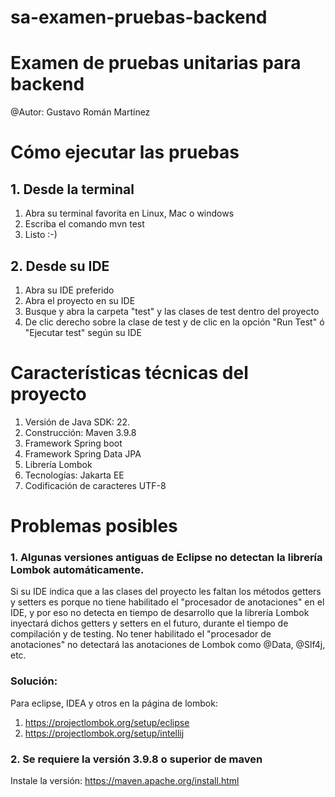 # sa-examen-pruebas-backend
# Examen de pruebas unitarias para backend

@Autor: Gustavo Román Martínez

# Cómo ejecutar las pruebas
## 1. Desde la terminal
1. Abra su terminal favorita en Linux, Mac o windows
2. Escriba el comando mvn test
3. Listo :-)

## 2. Desde su IDE
1. Abra su IDE preferido
2. Abra el proyecto en su IDE
3. Busque y abra la carpeta "test" y las clases de test dentro del proyecto
4. De clic derecho sobre la clase de test y de clic en la opción "Run Test" ó "Ejecutar test" según su IDE

# Características técnicas del proyecto
1. Versión de Java SDK: 22.
2. Construcción: Maven 3.9.8
3. Framework Spring boot
4. Framework Spring Data JPA
5. Librería Lombok
6. Tecnologías: Jakarta EE
7. Codificación de caracteres UTF-8

# Problemas posibles
### 1. Algunas versiones antiguas de Eclipse no detectan la librería Lombok automáticamente.

Si su IDE indica que a las clases del proyecto les faltan los métodos getters y setters es porque no tiene habilitado el
"procesador de anotaciones" en el IDE, y por eso no detecta en tiempo de desarrollo que la librería Lombok inyectará
dichos getters y setters en el futuro, durante el tiempo de compilación y de testing.
No tener habilitado el "procesador de anotaciones" no detectará las anotaciones de Lombok como @Data, @Slf4j, etc.
### Solución:
Para eclipse, IDEA y otros en la página de lombok: 
1. https://projectlombok.org/setup/eclipse
2. https://projectlombok.org/setup/intellij

### 2. Se requiere la versión 3.9.8 o superior de maven
Instale la versión:
https://maven.apache.org/install.html
